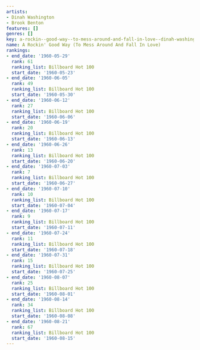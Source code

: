 ```yaml
---
artists:
- Dinah Washington
- Brook Benton
features: []
genres: []
key: a-rockin--good-way--to-mess-around-and-fall-in-love--dinah-washington-brook-benton
name: A Rockin' Good Way (To Mess Around And Fall In Love)
rankings:
- end_date: '1960-05-29'
  rank: 61
  ranking_list: Billboard Hot 100
  start_date: '1960-05-23'
- end_date: '1960-06-05'
  rank: 49
  ranking_list: Billboard Hot 100
  start_date: '1960-05-30'
- end_date: '1960-06-12'
  rank: 27
  ranking_list: Billboard Hot 100
  start_date: '1960-06-06'
- end_date: '1960-06-19'
  rank: 20
  ranking_list: Billboard Hot 100
  start_date: '1960-06-13'
- end_date: '1960-06-26'
  rank: 13
  ranking_list: Billboard Hot 100
  start_date: '1960-06-20'
- end_date: '1960-07-03'
  rank: 7
  ranking_list: Billboard Hot 100
  start_date: '1960-06-27'
- end_date: '1960-07-10'
  rank: 10
  ranking_list: Billboard Hot 100
  start_date: '1960-07-04'
- end_date: '1960-07-17'
  rank: 9
  ranking_list: Billboard Hot 100
  start_date: '1960-07-11'
- end_date: '1960-07-24'
  rank: 11
  ranking_list: Billboard Hot 100
  start_date: '1960-07-18'
- end_date: '1960-07-31'
  rank: 15
  ranking_list: Billboard Hot 100
  start_date: '1960-07-25'
- end_date: '1960-08-07'
  rank: 25
  ranking_list: Billboard Hot 100
  start_date: '1960-08-01'
- end_date: '1960-08-14'
  rank: 34
  ranking_list: Billboard Hot 100
  start_date: '1960-08-08'
- end_date: '1960-08-21'
  rank: 67
  ranking_list: Billboard Hot 100
  start_date: '1960-08-15'
---
```



